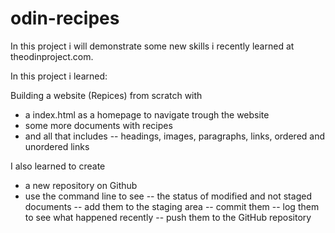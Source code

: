 # odin-recipes

In this project i will demonstrate some new skills i recently learned at theodinproject.com.

In this project i learned:

Building a website (Repices) from scratch with
- a index.html as a homepage to navigate trough the website
- some more documents with recipes
- and all that includes
-- headings, images, paragraphs, links, ordered and unordered links

I also learned to create 
- a new repository on Github
- use the command line to see
-- the status of modified and not staged documents
-- add them to the staging area
-- commit them
-- log them to see what happened recently
-- push them to the GitHub repository